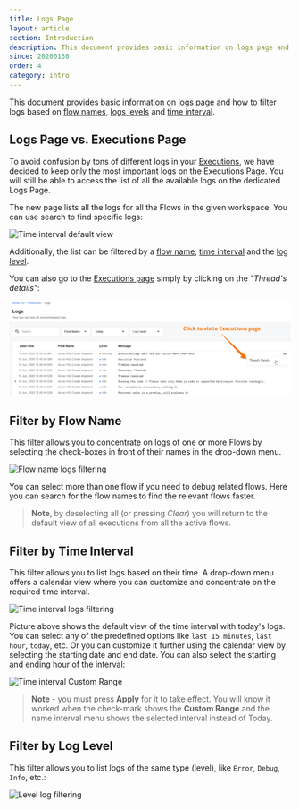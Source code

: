 ```yaml
---
title: Logs Page
layout: article
section: Introduction
description: This document provides basic information on logs page and how to filter logs based on flow names, logs levels and time interval.
since: 20200130
order: 4
category: intro
---
```


This document provides basic information on [logs page](#logs-page-vs-executions-page) and how to filter logs based on [flow names](#flow-name), [logs levels](#log-level) and [time interval](#time-interval).

## Logs Page vs. Executions Page

To avoid confusion by tons of different logs in your [Executions](executions),
we have decided to keep only the most important logs on the Executions Page.
You will still be able to access the list of all the available logs on the dedicated
Logs Page.

The new page lists all the logs for all the Flows in the given workspace.
You can use search to find specific logs:

![Time interval default view](/assets/img/getting-started/logs-page/search-logs.png)

Additionally, the list can be filtered by a [flow name](#filter-by-flow-name),
[time interval](#filter-by-time-interval) and the [log level](#filter-by-log-level).

You can also go to the [Executions page](executions) simply by clicking on the *"Thread's details"*:

![Thread's details](/assets/img/getting-started/logs-page/threads-details.png)

## Filter by Flow Name

This filter allows you to concentrate on logs of one or more Flows by selecting
the check-boxes in front of their names in the drop-down menu.

![Flow name logs filtering](/assets/img/getting-started/logs-page/filter-by-flow.png)

You can select more than one flow if you need to debug related flows.
Here you can search for the flow names to find the relevant flows faster.

> **Note**, by deselecting all (or pressing *Clear*) you will return to the default
> view of all executions from all the active flows.


## Filter by Time Interval

This filter allows you to list logs based on their time. A drop-down menu
offers a calendar view where you can customize and concentrate on the required time interval.

![Time interval logs filtering](/assets/img/getting-started/logs-page/filter-by-time.png)

Picture above shows the default view of the time interval with today's logs.
You can select any of the predefined options like `last 15 minutes`, `last hour`,
`today`, etc. Or you can customize it further using the calendar view by selecting
the starting date and end date. You can also select the starting and ending hour
of the interval:

![Time interval Custom Range](/assets/img/getting-started/logs-page/filter-by-custom-time.png)

> **Note** - you must press **Apply** for it to take effect. You will know it worked
> when the check-mark shows the **Custom Range** and the name interval menu shows
> the selected interval instead of Today.

## Filter by Log Level

This filter allows you to list logs of the same type (level), like `Error`, `Debug`, `Info`, etc.:

![Level log filtering](/assets/img/getting-started/logs-page/filter-by-level.png)
